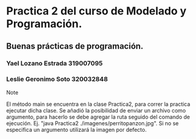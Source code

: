 
# Practica 2 del curso de Modelado y Programación.
## Buenas prácticas de programación.
### Yael Lozano Estrada 319007095
### Leslie Geronimo Soto 320032848

> [!NOTE]
> El método main se encuentra en la clase Practica2, para correr la practica ejecutar dicha clase. Se añadió la posibilidad de enviar un archivo como argumento, para hacerlo se debe agregar la ruta seguido del comando de ejecución. Ej. "java Practica2 ./imagenes/perritopanzon.jpg". Si no se especifica un argumento utilizará la imagen por defecto. 
